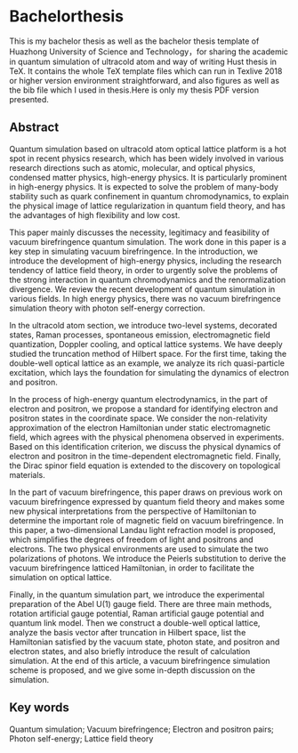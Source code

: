 # Bachelorthesis
This is my bachelor thesis as well as the  bachelor thesis template of Huazhong University of Science and Technology，for sharing the academic in quantum simulation of ultracold atom and way of writing Hust thesis in TeX. It contains the whole TeX template files which can run in Texlive 2018 or higher version environment straightforward, and also figures as well as the bib file which I used in thesis.Here is only my thesis PDF version presented. 
## Abstract
Quantum simulation based on ultracold atom optical lattice platform is a hot spot in recent physics research, which has been widely involved in various research directions such as atomic, molecular, and optical physics, condensed matter physics, high-energy physics. It is particularly prominent in high-energy physics. It is expected to solve the problem of many-body stability such as quark confinement in quantum chromodynamics, to explain the physical image of lattice regularization in quantum field theory, and has the advantages of high flexibility and low cost.

This paper mainly discusses the necessity, legitimacy and feasibility of vacuum birefringence quantum simulation. The work done in this paper is a key step in simulating vacuum birefringence. In the introduction, we introduce the development of high-energy physics, including the research tendency of lattice field theory, in order to urgently solve the problems of the strong interaction in quantum chromodynamics and the renormalization divergence. We review the recent development of quantum simulation in various fields. In high energy physics, there was no vacuum birefringence simulation theory with photon self-energy correction.

In the ultracold atom section, we introduce two-level systems, decorated states, Raman processes, spontaneous emission, electromagnetic field quantization, Doppler cooling, and optical lattice systems. We have deeply studied the truncation method of Hilbert space. For the first time, taking the double-well optical lattice as an example, we analyze its rich quasi-particle excitation, which lays the foundation for simulating the dynamics of electron and positron.

In the process of high-energy quantum electrodynamics, in the part of electron and positron, we propose a standard for identifying electron and positron states in the coordinate space. We consider the non-relativity approximation of the electron Hamiltonian under static electromagnetic field, which agrees with the physical phenomena observed in experiments. Based on this identification criterion, we discuss the physical dynamics of electron and positron in the time-dependent electromagnetic field. Finally, the Dirac spinor field equation is extended to the discovery on topological materials. 

In the part of vacuum birefringence, this paper draws on previous work on vacuum birefringence expressed by quantum field theory and makes some new physical interpretations from the perspective of Hamiltonian to determine the important role of magnetic field on vacuum birefringence. In this paper, a two-dimensional Landau light refraction model is proposed, which simplifies the degrees of freedom of light and positrons and electrons. The two physical environments are used to simulate the two polarizations of photons. We introduce the Peierls substitution to derive the vacuum birefringence latticed Hamiltonian, in order to facilitate the simulation on optical lattice.

Finally, in the quantum simulation part, we introduce the experimental preparation of the Abel U(1) gauge field. There are three main methods, rotation artificial gauge potential, Raman artificial gauge potential and quantum link model. Then we construct a double-well optical lattice, analyze the basis vector after truncation in Hilbert space, list the Hamiltonian satisfied by the vacuum state, photon state, and positron and electron states, and also briefly introduce the result of calculation simulation. At the end of this article, a vacuum birefringence simulation scheme is proposed, and we give some in-depth discussion on the simulation.
## Key words
Quantum simulation; Vacuum birefringence; Electron and positron pairs; Photon self-energy; Lattice field theory
